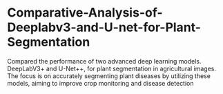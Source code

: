 # Comparative-Analysis-of-Deeplabv3-and-U-net-for-Plant-Segmentation
Compared the performance of two advanced deep learning models.  DeepLabV3+ and U-Net++, for plant segmentation in agricultural images. The focus is on accurately segmenting  plant diseases by utilizing these models, aiming to improve crop monitoring and disease detection
